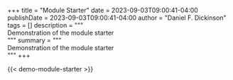 +++
title = "Module Starter"
date = 2023-09-03T09:00:41-04:00
publishDate = 2023-09-03T09:00:41-04:00
author = "Daniel F. Dickinson"
tags = []
description = """\
Demonstration of the module starter \
"""
summary = """\
Demonstration of the module starter \
"""
+++

{{< demo-module-starter >}}
